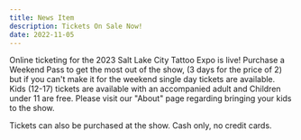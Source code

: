 ```yaml
---
title: News Item
description: Tickets On Sale Now!
date: 2022-11-05
---
```

O﻿nline ticketing for the 2023 Salt Lake City Tattoo Expo is live! Purchase a Weekend Pass to get the most out of the show, (3 days for the price of 2) but if you can't make it for the weekend single day tickets are available.  Kids (12-17) tickets are available with an accompanied adult and Children under 11 are free. Please visit our "About" page regarding bringing your kids to the show. 

Tickets can also be purchased at the show. Cash only, no credit cards.